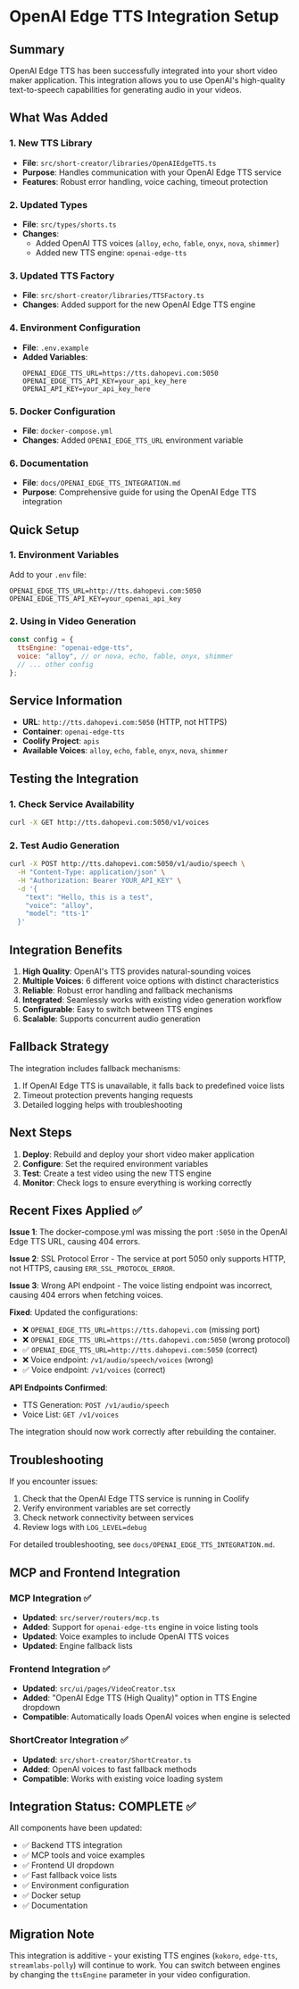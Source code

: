 # OpenAI Edge TTS Integration Setup

## Summary

OpenAI Edge TTS has been successfully integrated into your short video maker application. This integration allows you to use OpenAI's high-quality text-to-speech capabilities for generating audio in your videos.

## What Was Added

### 1. New TTS Library
- **File**: `src/short-creator/libraries/OpenAIEdgeTTS.ts`
- **Purpose**: Handles communication with your OpenAI Edge TTS service
- **Features**: Robust error handling, voice caching, timeout protection

### 2. Updated Types
- **File**: `src/types/shorts.ts`
- **Changes**: 
  - Added OpenAI TTS voices (`alloy`, `echo`, `fable`, `onyx`, `nova`, `shimmer`)
  - Added new TTS engine: `openai-edge-tts`

### 3. Updated TTS Factory
- **File**: `src/short-creator/libraries/TTSFactory.ts`
- **Changes**: Added support for the new OpenAI Edge TTS engine

### 4. Environment Configuration
- **File**: `.env.example`
- **Added Variables**:
  ```env
  OPENAI_EDGE_TTS_URL=https://tts.dahopevi.com:5050
  OPENAI_EDGE_TTS_API_KEY=your_api_key_here
  OPENAI_API_KEY=your_api_key_here
  ```

### 5. Docker Configuration
- **File**: `docker-compose.yml`
- **Changes**: Added `OPENAI_EDGE_TTS_URL` environment variable

### 6. Documentation
- **File**: `docs/OPENAI_EDGE_TTS_INTEGRATION.md`
- **Purpose**: Comprehensive guide for using the OpenAI Edge TTS integration

## Quick Setup

### 1. Environment Variables
Add to your `.env` file:
```env
OPENAI_EDGE_TTS_URL=http://tts.dahopevi.com:5050
OPENAI_EDGE_TTS_API_KEY=your_openai_api_key
```

### 2. Using in Video Generation
```javascript
const config = {
  ttsEngine: "openai-edge-tts",
  voice: "alloy", // or nova, echo, fable, onyx, shimmer
  // ... other config
};
```

## Service Information

- **URL**: `http://tts.dahopevi.com:5050` (HTTP, not HTTPS)
- **Container**: `openai-edge-tts`
- **Coolify Project**: `apis`
- **Available Voices**: `alloy`, `echo`, `fable`, `onyx`, `nova`, `shimmer`

## Testing the Integration

### 1. Check Service Availability
```bash
curl -X GET http://tts.dahopevi.com:5050/v1/voices
```

### 2. Test Audio Generation
```bash
curl -X POST http://tts.dahopevi.com:5050/v1/audio/speech \
  -H "Content-Type: application/json" \
  -H "Authorization: Bearer YOUR_API_KEY" \
  -d '{
    "text": "Hello, this is a test",
    "voice": "alloy",
    "model": "tts-1"
  }'
```

## Integration Benefits

1. **High Quality**: OpenAI's TTS provides natural-sounding voices
2. **Multiple Voices**: 6 different voice options with distinct characteristics
3. **Reliable**: Robust error handling and fallback mechanisms
4. **Integrated**: Seamlessly works with existing video generation workflow
5. **Configurable**: Easy to switch between TTS engines
6. **Scalable**: Supports concurrent audio generation

## Fallback Strategy

The integration includes fallback mechanisms:
1. If OpenAI Edge TTS is unavailable, it falls back to predefined voice lists
2. Timeout protection prevents hanging requests
3. Detailed logging helps with troubleshooting

## Next Steps

1. **Deploy**: Rebuild and deploy your short video maker application
2. **Configure**: Set the required environment variables
3. **Test**: Create a test video using the new TTS engine
4. **Monitor**: Check logs to ensure everything is working correctly

## Recent Fixes Applied ✅

**Issue 1**: The docker-compose.yml was missing the port `:5050` in the OpenAI Edge TTS URL, causing 404 errors.

**Issue 2**: SSL Protocol Error - The service at port 5050 only supports HTTP, not HTTPS, causing `ERR_SSL_PROTOCOL_ERROR`.

**Issue 3**: Wrong API endpoint - The voice listing endpoint was incorrect, causing 404 errors when fetching voices.

**Fixed**: Updated the configurations:
- ❌ `OPENAI_EDGE_TTS_URL=https://tts.dahopevi.com` (missing port)
- ❌ `OPENAI_EDGE_TTS_URL=https://tts.dahopevi.com:5050` (wrong protocol)
- ✅ `OPENAI_EDGE_TTS_URL=http://tts.dahopevi.com:5050` (correct)
- ❌ Voice endpoint: `/v1/audio/speech/voices` (wrong)
- ✅ Voice endpoint: `/v1/voices` (correct)

**API Endpoints Confirmed**:
- TTS Generation: `POST /v1/audio/speech`
- Voice List: `GET /v1/voices`

The integration should now work correctly after rebuilding the container.

## Troubleshooting

If you encounter issues:
1. Check that the OpenAI Edge TTS service is running in Coolify
2. Verify environment variables are set correctly
3. Check network connectivity between services
4. Review logs with `LOG_LEVEL=debug`

For detailed troubleshooting, see `docs/OPENAI_EDGE_TTS_INTEGRATION.md`.

## MCP and Frontend Integration

### MCP Integration ✅
- **Updated**: `src/server/routers/mcp.ts`
- **Added**: Support for `openai-edge-tts` engine in voice listing tools
- **Updated**: Voice examples to include OpenAI TTS voices
- **Updated**: Engine fallback lists

### Frontend Integration ✅
- **Updated**: `src/ui/pages/VideoCreator.tsx` 
- **Added**: "OpenAI Edge TTS (High Quality)" option in TTS Engine dropdown
- **Compatible**: Automatically loads OpenAI voices when engine is selected

### ShortCreator Integration ✅
- **Updated**: `src/short-creator/ShortCreator.ts`
- **Added**: OpenAI voices to fast fallback methods
- **Compatible**: Works with existing voice loading system

## Integration Status: COMPLETE ✅

All components have been updated:
- ✅ Backend TTS integration
- ✅ MCP tools and voice examples
- ✅ Frontend UI dropdown
- ✅ Fast fallback voice lists
- ✅ Environment configuration
- ✅ Docker setup
- ✅ Documentation

## Migration Note

This integration is additive - your existing TTS engines (`kokoro`, `edge-tts`, `streamlabs-polly`) will continue to work. You can switch between engines by changing the `ttsEngine` parameter in your video configuration.
